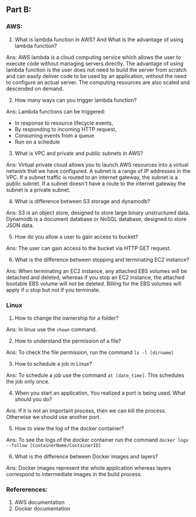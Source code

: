 ## Part B:

### AWS:

1. What is lambda function in AWS? And What is the advantage of using lambda function?

Ans: AWS lambda is a cloud computing service which allows the user to execute code without managing servers directly. The advantage of using lambda function is the user does not need to build the server from scratch and can easily deliver code to be used by an application, without the need to configure an actual server. The computing resources are also scaled and descended on demand.

2. How many ways can you trigger lambda function?

Ans: Lambda functions can be triggered:
* In response to resource lifecycle events, 
* By responding to incoming HTTP request, 
* Consuming events from a queue 
* Run on a schedule

3. What is VPC and private and public subnets in AWS?

Ans: Virtual private cloud allows you to launch AWS resources into a virtual network that we have configured. A subnet is a range of IP addresses in the VPC. If a subnet traffic is routed to an internet gateway, the subnet is a public subnet. If a subnet doesn't have a route to the internet gateway the subnet is a private subnet.

4. What is difference between S3 storage and dynamodb?

Ans: S3 is an object store, designed to store large binary unstructured data. Dynamodb is a document database or NoSQL database, designed to store JSON data. 

5. How do you allow a user to gain access to bucket?

Ans: The user can gain access to the bucket via HTTP GET request.

6. What is the difference between stopping and terminating EC2 instance?

Ans: When terminating an EC2 instance, any attached EBS volumes will be detached and deleted, whereas if you stop an EC2 instance, the attached bootable EBS volume will not be deleted. Billing for the EBS volumes will apply if u stop but not if you terminate.


### Linux 

1. How to change the ownership for a folder?

Ans: In linux use the `chown` command.

2. How to understand the permission of a file?

Ans: To check the file permission, run the command `ls -l [dirname]`

3. How to schedule a job in Linux?

Ans: To schedule a job use the command `at [date_time]`. This schedules the job only once.

4. When you start an application, You realized a port is being used. What should you do? 

Ans: If it is not an important process, then we can kill the process. Otherwise we should use another port.

5. How to view the log of the docker container?

Ans: To see the logs of the docker container run the command `docker logs --follow [ContainerName/ContainerID]`

6. What is the difference between Docker images and layers?

Ans: Docker images represent the whole application whereas layers correspond to intermediate images in the build process. 

### Refererences:

1. AWS documentation
2. Docker documentation